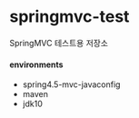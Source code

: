 # springmvc-test

SpringMVC 테스트용 저장소

#### environments

- spring4.5-mvc-javaconfig
- maven
- jdk10
